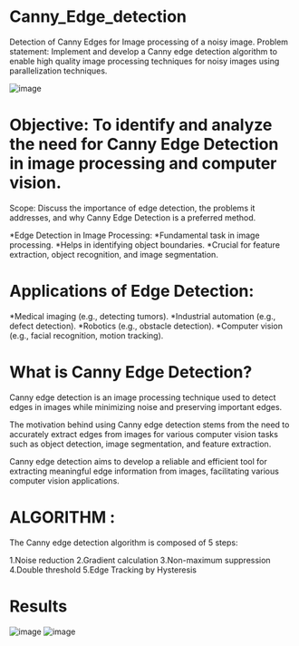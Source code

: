 # Canny_Edge_detection
Detection of Canny Edges for Image processing of a noisy image.
Problem statement: Implement and develop a Canny edge detection algorithm to enable high quality image processing techniques for noisy images using parallelization techniques.


![image](https://github.com/user-attachments/assets/3c877d76-40aa-4964-8faf-773ae03dc9e6)

# Objective: To identify and analyze the need for Canny Edge Detection in image processing and computer vision.

Scope: Discuss the importance of edge detection, the problems it addresses, and why Canny Edge Detection is a preferred method. 

*Edge Detection in Image Processing:
*Fundamental task in image processing.
*Helps in identifying object boundaries.
*Crucial for feature extraction, object recognition, and image segmentation.


# Applications of Edge Detection:
*Medical imaging (e.g., detecting tumors).
*Industrial automation (e.g., defect detection).
*Robotics (e.g., obstacle detection).
*Computer vision (e.g., facial recognition, motion tracking).

# What is Canny Edge Detection?

Canny edge detection is an image processing technique used to detect edges in images while minimizing noise and preserving important edges. 

The motivation behind using Canny edge detection stems from the need to accurately extract edges from images for various computer vision tasks such as object detection, image segmentation, and feature extraction.

Canny edge detection aims to develop a reliable and efficient tool for extracting meaningful edge information from images, facilitating various computer vision applications.

# ALGORITHM :
 The Canny edge detection algorithm is composed of 5 steps:

1.Noise reduction
2.Gradient calculation
3.Non-maximum suppression
4.Double threshold
5.Edge Tracking by Hysteresis

# Results

![image](https://github.com/user-attachments/assets/0ab30ff8-c956-4300-b9ac-46084ef48bfe)  ![image](https://github.com/user-attachments/assets/efe1ff84-f1f5-4286-a576-34834ee7f6c4)



